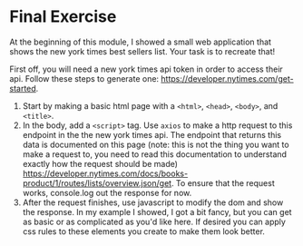 # Final Exercise

At the beginning of this module, I showed a small web application that shows the new york times best
sellers list. Your task is to recreate that!

First off, you will need a new york times api token in order to access their api. Follow these steps
to generate one: https://developer.nytimes.com/get-started.

1. Start by making a basic html page with a `<html>`, `<head>`, `<body>`, and `<title>`.
2. In the body, add a `<script>` tag. Use `axios` to make a http request to this endpoint in the the
   new york times api. The endpoint that returns this data is documented on this page (note: this is not the thing you want to make a request to, you need to read this documentation to understand exactly how the request should be made)
   https://developer.nytimes.com/docs/books-product/1/routes/lists/overview.json/get. To ensure that
   the request works, console.log out the response for now.
3. After the request finishes, use javascript to modify the dom and show the response. In my example
   I showed, I got a bit fancy, but you can get as basic or as complicated as you'd like here. If
   desired you can apply css rules to these elements you create to make them look better.

